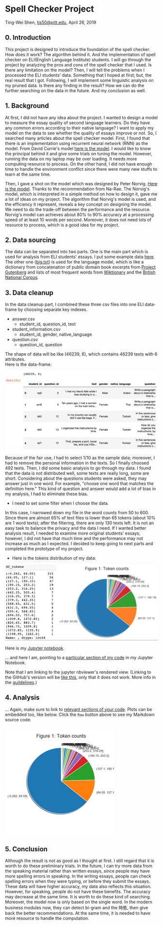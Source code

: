 # Spell Checker Project

Ting-Wei Shen, tis50@pitt.edu, April 26, 2019  

## 0. Introduction
This project is designed to introduce the foundation of the spell checker. How does it work? The algorithm behind it. And the implementation of spell checker on ELI(English Language Institute) students. I will go through the project by analyzing the pros and cons of the spell checker that I used. Is there any limitation on the model? Then, I will tell the problems when I processed the ELI students' data. Something that I hoped at first; but, the real result that I got. Following, I will implement some linguistic analysis on my pruned data. Is there any finding in the result? How we can do the further searching on the data in the future. And my conclusion as well.  

## 1. Background
At first, I did not have any idea about the project. I wanted to design a model to measure the essay quality of second language learners. Do they have any common errors according to their native language? I want to apply my model on the data to see whether the quality of essays improve or not. So, I searched many articles about the spell checker model. First, I found that there is an implementation using recurrent neural network (RNN) as the model. From David Currie's model [here is the model](https://github.com/Currie32/Spell-Checker). I would like to know the principal behind it and give some trials on  tuning the model. However, running the data on my laptop may be over loading. It needs more computing resource to process. On the other hand, I did not have enough time to handle the environment conflict since there were many new stuffs to learn at the same time.

Then, I gave a shot on the model which was designed by Peter Norvig. [Here is the model](http://norvig.com/spell-correct.html). Thanks to the recommendation from Na-Rae. The Norvig's model, which is interpreted in a simple method on how to design it, gave me a lot of ideas on my project. The algorithm that Norvig's model is used, and the efficiency it represent, reveals a key concept on designing the model. We need to do the trade-off between the performance and the resource. Norvig's model can achieves about 80% to 90% accuracy at a processing speed of at least 10 words per second. Moreover, it does not need lots of resource to process, which is a good idea for my project.

## 2. Data sourcing
The data can be separated into two parts. One is the main part which is used for analysis from ELI students' essays. I put some example data [here](data_sample/df_eli_short.csv). The other one ([big.txt](big.txt)) is used for the language model, which is like a dictionary from concatenation of public domain book excerpts from [Project Gutenberg](http://www.gutenberg.org/wiki/Main_Page) and lists of most frequent words from [Wiktionary](https://en.wiktionary.org/wiki/Wiktionary:Frequency_lists) and the [British National Corpus](http://www.kilgarriff.co.uk/bnc-readme.html).  

## 3. Data cleanup
In the data cleanup part, I combined these three csv files into one ELI data-frame by choosing separate key indexes.

* answer.csv  
  * student_id, question_id, text
* student_information.csv
  * student_id, gender, native_language
* question.csv
  * question_id, question

The shape of data will be like (46239, 6), which contains 46239 texts with 6 attributes.  
Here is the data-frame:  

![png](image_files/part3_plot1.png)


Because of the fair use, I had to select 1/10 as the sample data; moreover, I had to remove the personal information in the texts. So I finally choosed 492 texts. Then, I did some basic analysis to go through my data. I found that the data is not distributed well, some texts are really long, some are short. Considering about the questions students were asked, they may answer just in one word. For example, "choose one word that matches the definition here." This kind of question and answer would add a lot of bias in my analysis, I had to eliminate these bias.

- I need to set some filter when I choose the data.

In this case, I narrowed down my file in the word counts from 50 to 600. Since there are almost 65% of text files is lower than 65 tokens (about 10% are 1 word texts); after the filtering, there are only 130 texts left. It is not an easy task to balance the privacy and the data I need. If I wanted better analysis result, I needed to examine more original students' essays; however, I did not have that much time and the performance may not increase as much as I expected. I decided to keep going to next parts and completed the prototype of my project.  
- Here is the tokens distribution of my data:
 
![png](image_files/part1_plot1_2.png)



Here is my [Jupyter notebook](https://github.com/Data-Science-for-Linguists-2019/Spell-Checker/blob/master/ELI_data_frame.ipynb).


... and here I am, pointing to a [particular section of my code](https://nbviewer.jupyter.org/github/Data-Science-for-Linguists-2019/Spell-Checker/blob/master/image_files/part1_plot1.png) in my Jupyter Notebook.


Note that I am linking to the jupyter nbviewer's rendered view. (Linking to the GitHub's version will be [like this](process_data.ipynb#Second-section), only that it does not work. More info in the [guildelines](https://naraehan.github.io/Data-Science-for-Linguists-2019/project#final).)   

## 4. Analysis


... Again, make sure to link to [relevant sections of your code](https://nbviewer.jupyter.org/github/Data-Science-for-Linguists-2019/Inaugural-Address-Project/blob/master/process_data.ipynb#Third-section). Plots can be embedded too, like below. Click the `Raw` button above to see my Markdown source code.

![png](image_files/part1_plot1.png)



## 5. Conclusion
Although the result is not as good as I thought at first. I still regard that it is worth to do these preliminary trials. In the future, I can try more data from the speaking material rather than written essays, since people may have more spelling errors in speaking. In the writing essays, people can check spelling errors when they were typing, or before they submit the essays. These data will have higher accuracy, my data also reflects this situation. However, for speaking, people do not have these benefits. The accuracy may decrease at the same time. It is worth to do these kind of searching. Moreover, the model now is only based on the single word. In the modern business modules now, they can detect bi-gram and the 時態, then give back the better recommendations. At the same time, it is needed to have more resource to handle the computation.  
